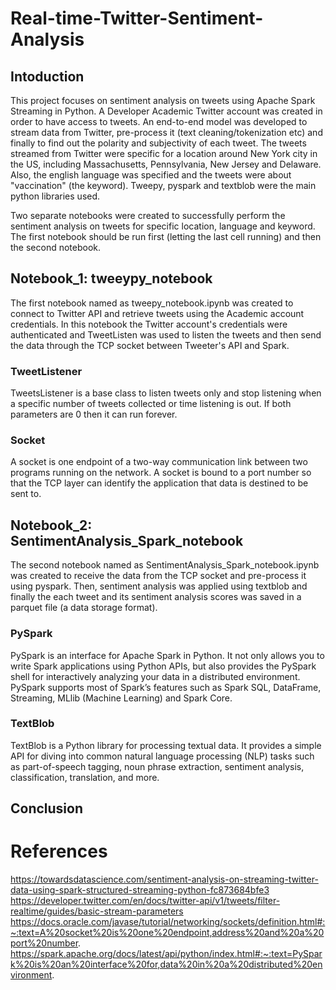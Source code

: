 # Real-time-Twitter-Sentiment-Analysis

## Intoduction
This project focuses on sentiment analysis on tweets using Apache Spark Streaming in Python. A Developer Academic Twitter account was created in order to have access to tweets. An end-to-end model was developed to stream data from Twitter, pre-process it (text cleaning/tokenization etc) and finally to find out the polarity and subjectivity of each tweet. The tweets streamed from Twitter were specific for a location around New York city in the US, including Massachusetts, Pennsylvania, New Jersey and Delaware. Also, the english language was specified and the tweets were about "vaccination" (the keyword). Tweepy, pyspark and textblob were the main python libraries used.

Two separate notebooks were created to successfully perform the sentiment analysis on tweets for specific location, language and keyword. The first notebook should be run first (letting the last cell running) and then the second notebook.

## Notebook_1: tweeypy_notebook
The first notebook named as tweepy_notebook.ipynb was created to connect to Twitter API and retrieve tweets using the Academic account credentials. In this notebook the Twitter account's credentials were authenticated and TweetListen was used to listen the tweets and then send the data through the TCP socket between Tweeter's API and Spark.

### TweetListener
TweetsListener is a base class to listen tweets only and stop listening when a specific number of tweets collected or time listening is out. If both parameters are 0 then it can run forever.

### Socket
A socket is one endpoint of a two-way communication link between two programs running on the network. A socket is bound to a port number so that the TCP layer can identify the application that data is destined to be sent to.

## Notebook_2: SentimentAnalysis_Spark_notebook
The second notebook named as SentimentAnalysis_Spark_notebook.ipynb was created to receive the data from the TCP socket and pre-process it using pyspark. Then, sentiment analysis was applied using textblob and finally the each tweet and its sentiment analysis scores was saved in a parquet file (a data storage format). 

### PySpark
PySpark is an interface for Apache Spark in Python. It not only allows you to write Spark applications using Python APIs, but also provides the PySpark shell for interactively analyzing your data in a distributed environment. PySpark supports most of Spark’s features such as Spark SQL, DataFrame, Streaming, MLlib (Machine Learning) and Spark Core.

### TextBlob
TextBlob is a Python library for processing textual data. It provides a simple API for diving into common natural language processing (NLP) tasks such as part-of-speech tagging, noun phrase extraction, sentiment analysis, classification, translation, and more.

## Conclusion


# References
https://towardsdatascience.com/sentiment-analysis-on-streaming-twitter-data-using-spark-structured-streaming-python-fc873684bfe3
https://developer.twitter.com/en/docs/twitter-api/v1/tweets/filter-realtime/guides/basic-stream-parameters
https://docs.oracle.com/javase/tutorial/networking/sockets/definition.html#:~:text=A%20socket%20is%20one%20endpoint,address%20and%20a%20port%20number.
https://spark.apache.org/docs/latest/api/python/index.html#:~:text=PySpark%20is%20an%20interface%20for,data%20in%20a%20distributed%20environment.
